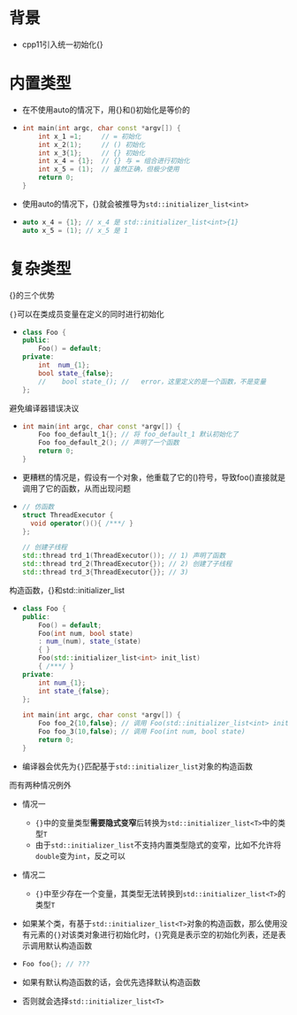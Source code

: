 # 背景

- cpp11引入统一初始化{}







# 内置类型

- 在不使用auto的情况下，用{}和()初始化是等价的

- ```cpp
  int main(int argc, char const *argv[]) {
      int x_1 =1;     // = 初始化
      int x_2(1);     // () 初始化
      int x_3{1};     // {} 初始化
      int x_4 = {1};  // {} 与 = 组合进行初始化
      int x_5 = (1);  // 虽然正确，但极少使用
      return 0;
  }
  ```



- 使用auto的情况下，{}就会被推导为`std::initializer_list<int>`

- ```cpp
  auto x_4 = {1}; // x_4 是 std::initializer_list<int>{1}
  auto x_5 = (1); // x_5 是 1
  ```







# 复杂类型

{}的三个优势



`{}`可以在类成员变量在定义的同时进行初始化

- ```cpp
  class Foo { 
  public:
      Foo() = default;
  private:
      int  num_{1};   
      bool state_{false};
      //	bool state_(); //	error，这里定义的是一个函数，不是变量
  };
  ```





避免编译器错误决议

- ```cpp
  int main(int argc, char const *argv[]) {
      Foo foo_default_1{}; // 将 foo_default_1 默认初始化了
      Foo foo_default_2(); // 声明了一个函数
      return 0;
  }
  ```

- 更糟糕的情况是，假设有一个对象，他重载了它的()符号，导致foo()直接就是调用了它的函数，从而出现问题

- ```cpp
  // 仿函数
  struct ThreadExecutor { 
    void operator()(){ /***/ }
  };
  
  // 创建子线程
  std::thread trd_1(ThreadExecutor()); // 1) 声明了函数
  std::thread trd_2(ThreadExecutor{}); // 2) 创建了子线程
  std::thread trd_3{ThreadExecutor{}}; // 3)
  ```





构造函数，{}和std::initializer_list

- ```cpp
  class Foo { 
  public:
      Foo() = default;
      Foo(int num, bool state)
      : num_(num), state_(state) 
      { }
      Foo(std::initializer_list<int> init_list) 
      { /***/ }
  private:
      int num_{1};
      int state_{false};
  };
  
  int main(int argc, char const *argv[]) {
      Foo foo_2{10,false}; // 调用 Foo(std::initializer_list<int> init_list) 版本
      Foo foo_3(10,false); // 调用 Foo(int num, bool state)
      return 0;
  }
  ```

- 编译器会优先为`{}`匹配基于`std::initializer_list`对象的构造函数



而有两种情况例外

- 情况一
  - `{}`中的变量类型**需要隐式变窄**后转换为`std::initializer_list<T>`中的类型`T`
  - 由于`std::initializer_list`不支持内置类型隐式的变窄，比如不允许将`double`变为`int`，反之可以
- 情况二
  - `{}`中至少存在一个变量，其类型无法转换到`std::initializer_list<T>`的类型`T`



- 如果某个类，有基于`std::initializer_list<T>`对象的构造函数，那么使用没有元素的`{}`对该类对象进行初始化时，`{}`究竟是表示空的初始化列表，还是表示调用默认构造函数

- ```cpp
  Foo foo{}; // ???
  ```

- 如果有默认构造函数的话，会优先选择默认构造函数

- 否则就会选择`std::initializer_list<T>`